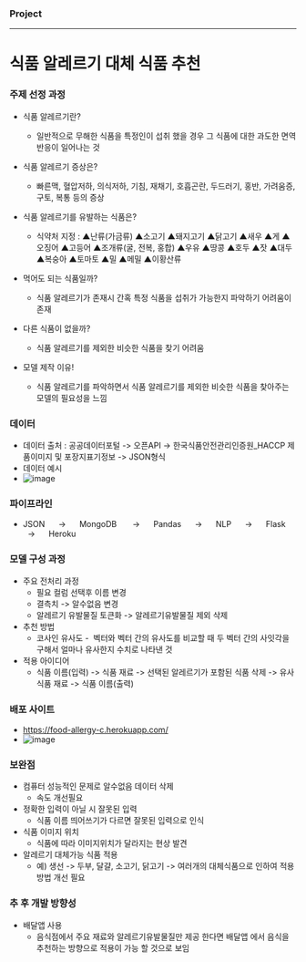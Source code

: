 ### Project
- - -
# 식품 알레르기 대체 식품 추천

### 주제 선정 과정
- 식품 알레르기란?
  - 일반적으로 무해한 식품을 특정인이 섭취 했을 경우 그 식품에 대한 과도한 면역 반응이 일어나는 것
- 식품 알레르기 증상은?
  - 빠른맥, 혈압저하, 의식저하, 기침, 재채기, 호흡곤란, 두드러기, 홍반, 가려움증, 구토, 복통 등의 증상 
- 식품 알레르기를 유발하는 식품은?
  - 식약처 지정 : ▲난류(가금류) ▲소고기 ▲돼지고기 ▲닭고기 ▲새우 ▲게 ▲오징어 ▲고등어 ▲조개류(굴, 전복, 홍합) ▲우유 ▲땅콩 ▲호두 ▲잣 ▲대두 ▲복숭아 ▲토마토 ▲밀 ▲메밀 ▲이황산류

- 먹어도 되는 식품일까?
  - 식품 알레르기가 존재시 간혹 특정 식품을 섭취가 가능한지 파악하기 어려움이 존재 
- 다른 식품이 없을까?
  - 식품 알레르기를 제외한 비슷한 식품을 찾기 어려움
- 모델 제작 이유!
  - 식품 알레르기를 파악하면서 식품 알레르기를 제외한 비슷한 식품을 찾아주는 모델의 필요성을 느낌


### 데이터 
- 데이터 출처 : 공공데이터포털 -> 오픈API -> 한국식품안전관리인증원_HACCP 제품이미지 및 포장지표기정보 -> JSON형식
- 데이터 예시
- ![image](https://user-images.githubusercontent.com/78893090/169684646-b2e64c39-5ecb-4eaf-9d8b-3e8d19549f61.png)

### 파이프라인
- JSON      ->      MongoDB       ->      Pandas      ->      NLP      ->      Flask      ->      Heroku

### 모델 구성 과정
- 주요 전처리 과정
  - 필요 컬럼 선택후 이름 변경
  - 결측치 -> 알수없음 변경
  - 알레르기 유발물질 토큰화 -> 알레르기유발물질 제외 삭제
- 추천 방법
  - 코사인 유사도 -  벡터와 벡터 간의 유사도를 비교할 때 두 벡터 간의 사잇각을 구해서 얼마나 유사한지 수치로 나타낸 것
- 적용 아이디어
  - 식품 이름(입력) -> 식품 재료 -> 선택된 알레르기가 포함된 식품 삭제 -> 유사 식품 재료 -> 식품 이름(출력)

### 배포 사이트
- https://food-allergy-c.herokuapp.com/
- ![image](https://user-images.githubusercontent.com/78893090/169684784-b6eb983b-e12b-4f51-83e0-b9ae5e8d2a53.png)

### 보완점
- 컴퓨터 성능적인 문제로 알수없음 데이터 삭제
  - 속도 개선필요
- 정확한 입력이 아닐 시 잘못된 입력
  - 식품 이름 띄어쓰기가 다르면 잘못된 입력으로 인식
- 식품 이미지 위치
  - 식품에 따라 이미지위치가 달라지는 현상 발견
- 알레르기 대체가능 식품 적용
  -  예) 생선 -> 두부, 달걀, 소고기, 닭고기 -> 여러개의 대체식품으로 인하여 적용방법 개선 필요

### 추 후 개발 방향성
- 배달앱 사용
  - 음식점에서 주요 재료와 알레르기유발물질만 제공 한다면 배달앱 에서 음식을 추천하는 방향으로 적용이 가능 할 것으로 보임


